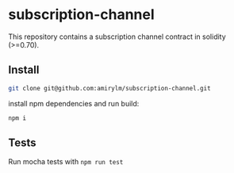 # subscription-channel

This repository contains a subscription channel contract in solidity (>=0.70).

## Install

```bash
git clone git@github.com:amirylm/subscription-channel.git
```

install npm dependencies and run build:
```bash
npm i
```

## Tests

Run mocha tests with `npm run test`
